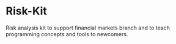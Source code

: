 # Risk-Kit
Risk analysis kit to support financial markets branch and to teach programming concepts and tools to newcomers.
